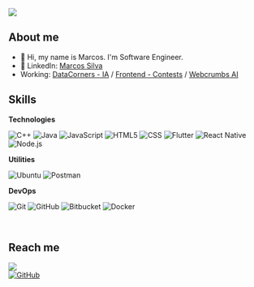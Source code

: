 ![](https://komarev.com/ghpvc/?username=m4rcxs&color=006bed)

## About me

- 👋 Hi, my name is Marcos. I'm Software Engineer.
- 💼 LinkedIn: <a href="https://LinkedIn.com/in/m4rcxs">Marcos Silva</a>
- Working: <a href="https://datacorners.pro">DataCorners - IA</a> / <a href="https://milhaspix.vercel.app">Frontend - Contests</a> / <a href="https://webcrumbs.ai">Webcrumbs AI</a> 

## Skills

**Technologies**

![C++](https://img.shields.io/badge/-C++-333333?style=flat&logo=C%2B%2B&logoColor=00599C)
![Java](https://img.shields.io/badge/-Typescript-333333?style=flat&logo=Typescript&logoColor=007396)
![JavaScript](https://img.shields.io/badge/-JavaScript-333333?style=flat&logo=javascript)
![HTML5](https://img.shields.io/badge/-HTML5-333333?style=flat&logo=HTML5)
![CSS](https://img.shields.io/badge/-CSS-333333?style=flat&logo=CSS3&logoColor=1572B6)
![Flutter](https://img.shields.io/badge/-postgresql-333333?style=flat&logo=postgresql)
![React Native](https://img.shields.io/badge/-React%20Native-333333?style=flat&logo=react)
![Node.js](https://img.shields.io/badge/-Node.js-333333?style=flat&logo=node.js)

**Utilities**

![Ubuntu](https://img.shields.io/badge/-Ubuntu-333333?style=flat&logo=ubuntu)
![Postman](https://img.shields.io/badge/-Postman-333333?style=flat&logo=postman)

**DevOps**

![Git](https://img.shields.io/badge/-Git-333333?style=flat&logo=git)
![GitHub](https://img.shields.io/badge/-GitHub-333333?style=flat&logo=github)
![Bitbucket](https://img.shields.io/badge/-Bitbucket-333333?style=flat&logo=bitbucket)
![Docker](https://img.shields.io/badge/-Docker-333333?style=flat&logo=docker)

<br/>

## Reach me

<a href="https://www.linkedin.com/in/m4rcxs" target="_blank"><img src="https://img.shields.io/badge/-LinkedIn-%230077B5?style=for-the-badge&logo=linkedin&logoColor=white" target="_blank"></a>  
[![GitHub](https://img.shields.io/github/followers/m4rcxs?label=follow&style=social)](github.com/m4rcxs)
